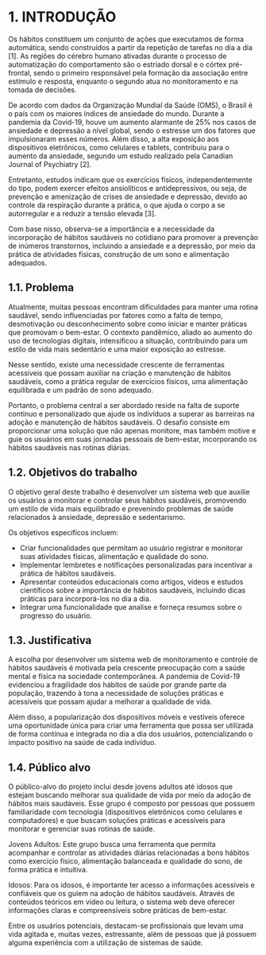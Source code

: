 # 1. INTRODUÇÃO

Os hábitos constituem um conjunto de ações que executamos de forma automática, sendo construídos a partir da repetição de tarefas no dia a dia [1]. As regiões do cérebro humano ativadas durante o processo de automatização do comportamento são o estriado dorsal e o córtex pré-frontal, sendo o primeiro responsável pela formação da associação entre estímulo e resposta, enquanto o segundo atua no monitoramento e na tomada de decisões.
 
De acordo com dados da Organização Mundial da Saúde (OMS), o Brasil é o país com os maiores índices de ansiedade do mundo. Durante a pandemia da Covid-19, houve um aumento alarmante de 25% nos casos de ansiedade e depressão a nível global, sendo o estresse um dos fatores que impulsionaram esses números. Além disso, a alta exposição aos dispositivos eletrônicos, como celulares e tablets, contribuiu para o aumento da ansiedade, segundo um estudo realizado pela Canadian Journal of Psychiatry [2].
 
Entretanto, estudos indicam que os exercícios físicos, independentemente do tipo, podem exercer efeitos ansiolíticos e antidepressivos, ou seja, de prevenção e amenização de crises de ansiedade e depressão, devido ao controle da respiração durante a prática, o que ajuda o corpo a se autorregular e a reduzir a tensão elevada [3].
 
Com base nisso, observa-se a importância e a necessidade da incorporação de hábitos saudáveis no cotidiano para promover a prevenção de inúmeros transtornos, incluindo a ansiedade e a depressão, por meio da prática de atividades físicas, construção de um sono e alimentação adequados.

## 1.1. Problema

Atualmente, muitas pessoas encontram dificuldades para manter uma rotina saudável, sendo influenciadas por fatores como a falta de tempo, desmotivação ou desconhecimento sobre como iniciar e manter práticas que promovam o bem-estar. O contexto pandêmico, aliado ao aumento do uso de tecnologias digitais, intensificou a situação, contribuindo para um estilo de vida mais sedentário e uma maior exposição ao estresse.

Nesse sentido, existe uma necessidade crescente de ferramentas acessíveis que possam auxiliar na criação e manutenção de hábitos saudáveis, como a prática regular de exercícios físicos, uma alimentação equilibrada e um padrão de sono adequado. 

Portanto, o problema central a ser abordado reside na falta de suporte contínuo e personalizado que ajude os indivíduos a superar as barreiras na adoção e manutenção de hábitos saudáveis. O desafio consiste em proporcionar uma solução que não apenas monitore, mas também motive e guie os usuários em suas jornadas pessoais de bem-estar, incorporando os hábitos saudáveis nas rotinas diárias.

## 1.2. Objetivos do trabalho

O objetivo geral deste trabalho é desenvolver um sistema web que auxilie os usuários a monitorar e controlar seus hábitos saudáveis, promovendo um estilo de vida mais equilibrado e prevenindo problemas de saúde relacionados à ansiedade, depressão e sedentarismo.

Os objetivos específicos incluem:


- Criar funcionalidades que permitam ao usuário registrar e monitorar suas atividades físicas, alimentação e qualidade do sono.
- Implementar lembretes e notificações personalizadas para incentivar a prática de hábitos saudáveis.
- Apresentar conteúdos educacionais como artigos, vídeos e estudos científicos sobre a importância de hábitos saudáveis, incluindo dicas práticas para incorporá-los no dia a dia.
- Integrar uma funcionalidade que analise e forneça resumos sobre o progresso do usuário.

## 1.3. Justificativa

A escolha por desenvolver um sistema web de monitoramento e controle de hábitos saudáveis é motivada pela crescente preocupação com a saúde mental e física na sociedade contemporânea. A pandemia de Covid-19 evidenciou a fragilidade dos hábitos de saúde por grande parte da população, trazendo à tona a necessidade de soluções práticas e acessíveis que possam ajudar a melhorar a qualidade de vida. 

Além disso, a popularização dos dispositivos móveis e vestíveis oferece uma oportunidade única para criar uma ferramenta que possa ser utilizada de forma contínua e integrada no dia a dia dos usuários, potencializando o impacto positivo na saúde de cada indivíduo.

## 1.4. Público alvo

O público-alvo do projeto inclui desde jovens adultos até idosos que estejam buscando melhorar sua qualidade de vida por meio da adoção de hábitos mais saudáveis. Esse grupo é composto por pessoas que possuem familiaridade com tecnologia (dispositivos eletrônicos como celulares e computadores) e que buscam soluções práticas e acessíveis para monitorar e gerenciar suas rotinas de saúde. 

Jovens Adultos: Este grupo busca uma ferramenta que permita acompanhar e controlar as atividades diárias relacionadas a bons hábitos como exercício físico, alimentação balanceada e qualidade do sono, de forma prática e intuitiva.

Idosos: Para os idosos, é importante ter acesso a informações acessíveis e confiáveis que os guiem na adoção de hábitos saudáveis. Através de conteúdos teóricos em vídeo ou leitura, o sistema web deve oferecer informações claras e compreensíveis sobre práticas de bem-estar.

Entre os usuários potenciais, destacam-se profissionais que levam uma vida agitada e, muitas vezes, estressante, além de pessoas que já possuem alguma experiência com a utilização de sistemas de saúde.
